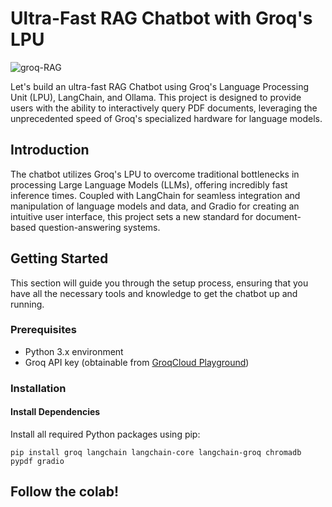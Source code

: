 # Ultra-Fast RAG Chatbot with Groq's LPU

![groq-RAG](https://github.com/mickymultani/Groq-RAG/assets/42827572/834ef7e6-f2af-42db-a0ca-55c3dae23ecd)


Let's build an ultra-fast RAG Chatbot using Groq's Language Processing Unit (LPU), LangChain, and Ollama. This project is designed to provide users with the ability to interactively query PDF documents, leveraging the unprecedented speed of Groq's specialized hardware for language models.

## Introduction

The chatbot utilizes Groq's LPU to overcome traditional bottlenecks in processing Large Language Models (LLMs), offering incredibly fast inference times. Coupled with LangChain for seamless integration and manipulation of language models and data, and Gradio for creating an intuitive user interface, this project sets a new standard for document-based question-answering systems.

## Getting Started

This section will guide you through the setup process, ensuring that you have all the necessary tools and knowledge to get the chatbot up and running.

### Prerequisites

- Python 3.x environment
- Groq API key (obtainable from [GroqCloud Playground](https://console.groq.com/playground))

### Installation

#### Install Dependencies

Install all required Python packages using pip:

```
pip install groq langchain langchain-core langchain-groq chromadb pypdf gradio
```
## Follow the colab!
